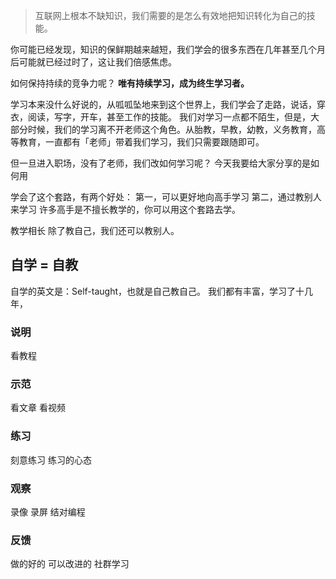 >互联网上根本不缺知识，我们需要的是怎么有效地把知识转化为自己的技能。

你可能已经发现，知识的保鲜期越来越短，我们学会的很多东西在几年甚至几个月后可能就已经过时了，这让我们倍感焦虑。

如何保持持续的竞争力呢？
**唯有持续学习，成为终生学习者。**

学习本来没什么好说的，从呱呱坠地来到这个世界上，我们学会了走路，说话，穿衣，阅读，写字，开车，甚至工作的技能。
我们对学习一点都不陌生，但是，大部分时候，我们的学习离不开老师这个角色。从胎教，早教，幼教，义务教育，高等教育，一直都有「老师」带着我们学习，我们只需要跟随即可。

但一旦进入职场，没有了老师，我们改如何学习呢？
今天我要给大家分享的是如何用

学会了这个套路，有两个好处：
第一，可以更好地向高手学习
第二，通过教别人来学习
许多高手是不擅长教学的，你可以用这个套路去学。

教学相长
除了教自己，我们还可以教别人。

## 自学 = 自教
自学的英文是：Self-taught，也就是自己教自己。
我们都有丰富，学习了十几年，

### 说明
看教程

### 示范
看文章
看视频

### 练习
刻意练习
练习的心态

### 观察
录像
录屏
结对编程

### 反馈
做的好的
可以改进的
社群学习